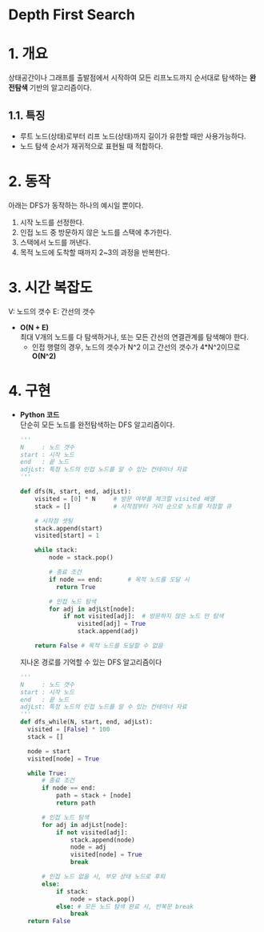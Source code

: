 # Depth First Search

# 1. 개요

상태공간이나 그래프를 출발점에서 시작하여 모든 리프노드까지 순서대로 탐색하는 **완전탐색** 기반의 알고리즘이다.

## 1.1. 특징

- 루트 노드(상태)로부터 리프 노드(상태)까지 길이가 유한할 때만 사용가능하다.
- 노드 탐색 순서가 재귀적으로 표현될 때 적합하다.

# 2. 동작

아래는 DFS가 동작하는 하나의 예시일 뿐이다.

1. 시작 노드를 선정한다.
2. 인접 노드 중 방문하지 않은 노드를 스택에 추가한다.
3. 스택에서 노드를 꺼낸다.
4. 목적 노드에 도착할 때까지 2~3의 과정을 반복한다.

# 3. 시간 복잡도

V: 노드의 갯수
E: 간선의 갯수

- **O(N + E)**  
   최대 V개의 노드를 다 탐색하거나, 또는 모든 간선의 연결관계를 탐색해야 한다.
  - 인접 행렬의 경우, 노드의 갯수가 N^2 이고 간선의 갯수가 4\*N^2이므로 **O(N^2)**

# 4. 구현

- **Python 코드**  
  단순히 모든 노드를 완전탐색하는 DFS 알고리즘이다.

  ```python
  '''
  N     : 노드 갯수
  start : 시작 노드
  end   : 끝 노드
  adjLst: 특정 노드의 인접 노드를 알 수 있는 컨테이너 자료
  '''

  def dfs(N, start, end, adjLst):
      visited = [0] * N     # 방문 여부를 체크할 visited 배열
      stack = []            # 시작점부터 거리 순으로 노드를 저장할 큐

      # 시작점 셋팅
      stack.append(start)
      visited[start] = 1

      while stack:
          node = stack.pop()

          # 종료 조건
          if node == end:       # 목적 노드를 도달 시
            return True

          # 인접 노드 탐색
          for adj in adjLst[node]:
              if not visited[adj]:  # 방문하지 않은 노드 만 탐색
                  visited[adj] = True
                  stack.append(adj)

      return False # 목적 노드를 도달할 수 없음
  ```

  지나온 경로를 기억할 수 있는 DFS 알고리즘이다

  ```python
  '''
  N     : 노드 갯수
  start : 시작 노드
  end   : 끝 노드
  adjLst: 특정 노드의 인접 노드를 알 수 있는 컨테이너 자료
  '''
  def dfs_while(N, start, end, adjLst):
    visited = [False] * 100
    stack = []

    node = start
    visited[node] = True

    while True:
        # 종료 조건
        if node == end:
            path = stack + [node]
            return path

        # 인접 노드 탐색
        for adj in adjLst[node]:
            if not visited[adj]:
                stack.append(node)
                node = adj
                visited[node] = True
                break

        # 인접 노드 없을 시, 부모 상태 노드로 후퇴
        else:
            if stack:
                node = stack.pop()
            else: # 모든 노드 탐색 완료 시, 반복문 break
                break
    return False
  ```
